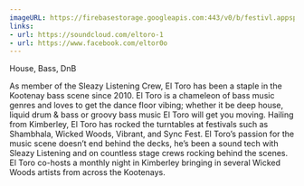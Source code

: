 ```yaml
---
imageURL: https://firebasestorage.googleapis.com:443/v0/b/festivl.appspot.com/o/userContent%2F41840C8E-BA3A-4102-9B77-9E0753B4D09E.png?alt=media&token=2c4c4f20-ed84-428d-95c0-2be58cf625e6
links:
- url: https://soundcloud.com/eltoro-1
- url: https://www.facebook.com/eltor0o
---
```

House, Bass, DnB 

As member of the Sleazy Listening Crew, El Toro has been a staple in the Kootenay bass scene since 2010. El Toro is a chameleon of bass music genres and loves to get the dance floor vibing; whether it be deep house, liquid drum & bass or groovy bass music El Toro will get you moving. Hailing from Kimberley, El Toro has rocked the turntables at festivals such as Shambhala, Wicked Woods, Vibrant, and Sync Fest. El Toro’s passion for the music scene doesn’t end behind the decks, he’s been a sound tech with Sleazy Listening and on countless stage crews rocking behind the scenes. El Toro co-hosts a monthly night in Kimberley bringing in several Wicked Woods artists from across the Kootenays. 